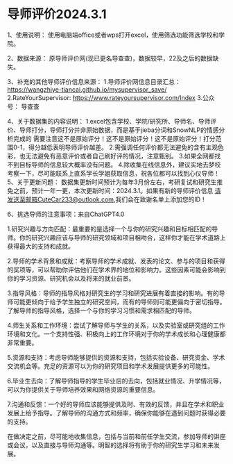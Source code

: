 # 导师评价2024.3.1
1、使用说明：
	使用电脑端office或者wps打开excel，使用筛选功能筛选学校和学院。

2、数据来源：
	原导师评价网(现已更名导查查)，数据较早，22及之后的数据缺失。

3、补充的其他导师评价信息来源：
	1.导师评价网信息目录汇总：	https://wangzhiye-tiancai.github.io/mysupervisor_save/
	2.RateYourSupervisor:	https://www.rateyoursupervisor.com/Index
	3.公众号：			导查查

4、关于数据集的内容说明：
	1.excel包含学校、学院/研究所、导师名、导师评价、导师打分，导师打分并非原始数据，而是基于jieba分词和SnowNLP的情感分析完成的
需要注意这不是原始评分！这不是原始评分！这不是原始评分！打分范围0-1，得分越低表明导师评价越差。
	2.需强调任何评价都无法避免的含有主观色彩，也无法避免有恶意评价或者自己刷好评的情况，注意甄别。
	3.如果全网都找不到目标导师的信息较大概率没有问题。
	4.除收集在线信息外，建议实地去梦校考察一下，尽可能联系上直系学长学姐获取信息，祝各位都可以找到心仪导师！
5、关于更新问题：
	数据集更新时间预计为每年3月份左右，考研复试和研究生推免之前，预计一年一更，本次更新时间：2024.3.1。如果有新的导师评价信息
请发送至邮箱CuteCar233@outlook.com,我们会在致谢名单上添加您的ID！

6、挑选导师的注意事项：来自ChatGPT4.0

1.研究兴趣与方向匹配：最重要的是选择一个与你的研究兴趣和目标相匹配的导师。你的研究兴趣应该与导师的研究领域和项目相吻合，这样你才能在学术道路上获得最大的支持和成就。

2.导师的学术背景和成就：考察导师的学术成就、发表的论文、参与的项目和获得的奖项等，可以帮助你评估他们在学术界的地位和影响力。这些因素可能会影响到你的学习资源、研究机会以及将来的就业前景。

3.指导风格：导师的指导风格对研究生的学习和研究进展有着直接的影响。有的导师可能更倾向于给予学生独立的研究空间，而有的导师则可能更偏向于密切指导。了解导师的指导风格，选择一个与你的学习习惯和需求相匹配的导师。

4.师生关系和工作环境：尝试了解导师与学生的关系，以及实验室或研究组的工作环境和文化。一个支持性强、积极向上的工作环境对于你的学术成长和心理健康都非常重要。

5.资源和支持：考虑导师能够提供的资源和支持，包括实验设备、研究资金、学术交流机会等。充足的资源可以为你的研究项目和学术发展提供更多的可能性。

6.毕业生去向：了解导师指导的学生毕业后的去向，包括就业情况、升学情况等，可以为你提供关于导师培养效果和网络资源的重要信息。

7.沟通和反馈：一个好的导师应该能够提供及时、有效的反馈，并且在学术和职业发展上给予指导。了解导师的沟通方式和频率，确保你能够在遇到问题时获得必要的支持。

在做决定之前，尽可能地收集信息，包括与当前和前任学生交流，参加导师的讲座或会议，以及直接与导师沟通等。明智的选择将有助于你的研究生学习和未来发展。

